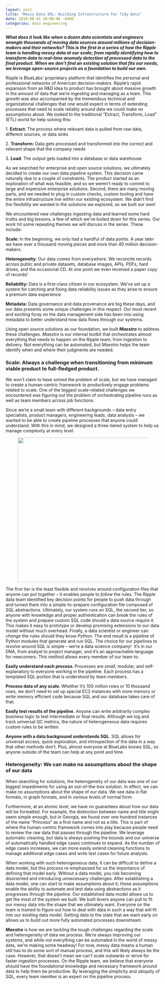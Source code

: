 ```yaml
---
layout: post
title: "Messy Data IRL: Building Infrastructure For Tidy Data"
date: 2018-06-01 20:00:00 -0400
categories: data engineering
---
```

<p>
    <em>
        <strong>What does it look like when a dozen data scientists and
            engineers wrangle
            thousands of moving data sources around millions of decision-makers and their networks? This
            is the
            first in a series of how the Ripple team is handling messy data at our scale; from rapidly
            identifying
            how to transform data to real-time anomaly detection of processed data to the final product.
            When we
            don&#8217;t find an existing solution that fits our needs, we leverage open-source projects
            as a
            foundation to build our own.</strong></em>
</p>



<p>Ripple is BlueLabs’ proprietary platform that identifies the personal and
    professional networks of American decision-makers. Ripple’s rapid expansion from an R&amp;D idea to
    product has
    brought about massive growth in the amount of data that we’re ingesting and managing as a team. This
    growth was
    also accompanied by the tremendous technical and organizational challenges that one would expect in
    terms of
    extending processes that need to scale reliably around data we could make no assumptions about. We
    looked to the
    traditional “Extract, Transform, Load” (ETL) world for help solving this:</p>



<p>1. <strong>Extract</strong>: The process where relevant data is pulled
    from raw data,
    different sources, or data sinks</p>



<p>2. <strong>Transform:</strong> Data gets processed and transformed into
    the correct
    and relevant shape that the company needs</p>



<p>3. <strong>Load</strong>: The output gets loaded into a database or data
    warehouse
</p>



<p>As we searched for enterprise and open source solutions, we ultimately
    decided to
    create our own data pipeline system. This decision came naturally due to a couple of constraints.
    The product
    started as an exploration of what was feasible, and so we weren’t ready to commit to large and
    expensive
    enterprise solutions. Second, there are many moving parts, and we needed to plug in custom checks,
    custom
    tooling and have the entire infrastructure live within our existing ecosystem. We didn’t find the
    flexibility we
    wanted in the solutions we explored, so we built our own!</p>



<p>We encountered new challenges ingesting data and learned some hard truths
    and big
    lessons, a few of which we’ve boiled down for this series. Our work hit some repeating themes we
    will discuss in
    the series. These include:</p>



<p><strong>Scale: </strong>In the beginning, we only had a handful of data
    points. A
    year later we have over a thousand moving pieces and more than 40 million decision-makers.</p>



<p><strong>Heterogeneity</strong>: Our data comes from everywhere. We
    reconcile records
    across public and private datasets, database images, APIs, PDFs, hard drives, and the occasional CD.
    At one
    point we even received a paper copy of records!</p>



<p><strong>Reliability: </strong>Data is a first-class citizen in our
    ecosystem. We’ve
    set up a system for catching and fixing data reliability issues as they arise to ensure a premium
    data
    experience.</p>



<p><strong>Metadata:</strong> Data governance and data provenance are big
    these days,
    and our data presents some unique challenges in this respect. Our most recent and exciting foray on
    the data
    management side has been into using metadata to better understand how data flows through our
    systems.</p>



<p>Using open source solutions as our foundation, we built
    <strong><em>Maestro</em></strong> to address these challenges. <em>Maestro</em> is our internal
    toolkit that
    orchestrates almost everything that needs to happen on the Ripple team; from ingestion to delivery.
    Not
    everything can be automated, but <em>Maestro</em> helps the team identify when and where their
    judgments are
    needed.
</p>

<h3>Scale:&nbsp;Always a challenge when transitioning from minimum viable product to full-fledged product.</h3>


<p>We won’t claim to have solved the problem of scale, but we have managed
    to create a
    human-centric framework to productively engage problems related to scale. One of the biggest
    scale-related
    challenges we encountered was figuring out the problem of orchestrating pipeline runs as well as
    team members
    across job functions.&nbsp;</p>



<p>Since we’re a small team with different backgrounds –&nbsp;data entry
    specialists,
    product managers, engineering leads, data analysts – we wanted to be able to create pipeline
    processes that
    anyone could understand. With this in mind, we designed a three-tiered system to help us manage
    complexity at
    every level. </p>



<div class="wp-block-image">
    <figure class="alignleft is-resized"><img
            src="https://bluelabs.com/wp-content/uploads/2019/07/Screen-Shot-2019-07-16-at-3.27.25-PM-1024x943.png"
            alt="" class="wp-image-620" width="512" height="472" /></figure>
</div>



<p>The first tier is the least flexible and revolves around configuration
    files that
    anyone can put together – it enables people to <em>follow</em> the rules. The Ripple data team
    identified key
    decision points for people to push data through and turned them into a simple-to-prepare
    configuration file
    composed of SQL abstractions. Ultimately, our system runs on SQL, the second tier, so anyone with
    knowledge and
    proper authentication can <em>break</em> the rules of the system and prepare custom SQL code should
    a data
    source require it. This makes it easy to prototype or develop promising extensions to our data model
    without
    much overhead. Finally, a data scientist or engineer can <em>change</em> the rules should they know
    Python. The
    end result is a pipeline of Python modules that generate and run SQL. The choice for our pipelines
    to revolve
    around SQL is simple – we’re a data science company!&nbsp; It’s in our DNA, from analyst to project
    manager, and
    it’s an approachable language for newcomers. This method allows every member of our team to:</p>



<p><strong>Easily understand each process. </strong>Processes are small,
    modular, and
    self-explanatory to everyone working in the pipeline. Each process has a templated SQL portion that
    is
    understood by team members.</p>



<p><strong>Process data of any scale. </strong>Whether it’s 100 million rows
    or 10
    thousand rows, we don’t need to set up special EC2 instances with more memory or write memory
    efficient code
    because SQL and our database takes care of that.</p>



<p><strong>Easily test results of the pipeline</strong>. Anyone can write
    arbitrarily
    complex business logic to test intermediate or final results. Although we log and track universal QC
    metrics,
    the nature of heterogeneous data requires custom rules to be written.&nbsp;</p>



<p><strong>Anyone with a data background understands SQL</strong>. SQL
    allows for
    universal access, quick exploration, and introspection of the data in a way that other methods
    don’t. Plus,
    almost everyone at BlueLabs knows SQL, so anyone outside of the team can help at any point and time.
</p>


<h3>Heterogeneity: We can make no assumptions about the shape of our data</h3>


<p>When searching for solutions, the heterogeneity of our data was one of
    our biggest
    impediments for using an out-of-the-box solution. In effect, we can make<em> </em>no assumptions<em>
    </em>about
    the shape of our data. We see data in flat formats, in graph formats, and in various levels of
    normal form.</p>



<p>Furthermore, at an atomic level, we have no guarantees about how our data
    will be
    formatted. For example, the distinction between name and title might seem simple enough, but in
    Georgia, we
    found over one hundred instances of the name “Princess” as a first name and not as a title. This is
    part of
    where the human-centric framework comes into play because people need to review the raw data that
    passes through
    the pipeline. We leverage automatic cleaning, but data is always pushing the bounds and our universe
    of
    automatically handled edge cases continues to expand. As the number of edge cases increases, we can
    more easily
    extend cleaning functions to manage additional edge cases and write test cases for future analysts.
</p>



<p>When working with such heterogeneous data, it can be difficult to define
    a data
    model, but this process re-emphasized for us the importance of defining that model early. Without a
    data model,
    you risk becoming disoriented and introducing unnecessary challenges. After establishing a data
    model, one can
    start to make assumptions about it; these assumptions enable the ability to automate and test data
    using
    abstractions as it progresses through the pipeline. Our established data model allows us to get the
    most of the
    system we built. We built levers anyone can pull to fit our messy data into the shape that we
    ultimately want.
    Everyone on the team is trained to figure out how to deal with data in such a way that will fit into
    our
    existing data model. Getting data to the state that we want early on allows us to build out more
    fully automated
    processes downstream.</p>



<p><em><strong>Maestro</strong></em> is how we are tackling the tough
    challenges
    regarding the scale and heterogeneity of data we process. We’re always improving our systems, and
    while not
    everything can be automated in the world of messy data, we’re making some headway! For now, messy
    data means a
    human still has to do some sort of manual process, and this will likely always be the case. However,
    that
    doesn’t mean we can’t scale outwards or strive for faster ingestion processes. On the Ripple team,
    we believe
    that everyone should have the foundational knowledge and necessary framework around data to help
    them be
    productive. By leveraging the simplicity and ubiquity of SQL, every team member is an expert on the
    pipeline
    process.</p>
